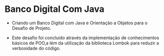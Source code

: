 # Banco Digital Com Java
* Criando um Banco Digital com Java e Orientação a Objetos para o Desafio de Projeto.

* Este desafio foi concluído através da implementação de conhecimentos básicos de POO,a lém da utilização da biblioteca Lombok 
para reduzir a verbosidade do código.
